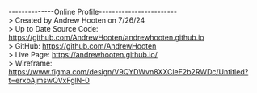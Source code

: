 --------------Online Profile------------------------  
     > Created by Andrew Hooten on 7/26/24  
     > Up to Date Source Code: https://github.com/AndrewHooten/andrewhooten.github.io  
     > GitHub: https://github.com/AndrewHooten  
     > Live Page: https://andrewhooten.github.io/  
     > Wireframe: https://www.figma.com/design/V9QYDWvn8XXCleF2b2RWDc/Untitled?t=erxbAjmswQVxFglN-0  
